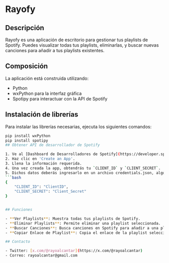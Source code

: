 ﻿# Rayofy

## Descripción

Rayofy es una aplicación de escritorio para gestionar tus playlists de Spotify. Puedes visualizar todas tus playlists, eliminarlas, y buscar nuevas canciones para añadir a tus playlists existentes.

## Composición

La aplicación está construida utilizando:

- Python
- wxPython para la interfaz gráfica
- Spotipy para interactuar con la API de Spotify

## Instalación de librerías

Para instalar las librerías necesarias, ejecuta los siguientes comandos:

```bash
pip install wxPython
pip install spotipy
## Obtener API de desarrollador de Spotify

1. Ve al [Dashboard de Desarrolladores de Spotify](https://developer.spotify.com/dashboard/applications).
2. Haz clic en 'Create an App'.
3. Llena la información requerida.
4. Una vez creada la app, obtendrás tu `CLIENT_ID` y `CLIENT_SECRET`.
5. Dichos datos deberás ingresarlo en un archivo credentials.json, algo así:
```bash
{
    "CLIENT_ID": "ClientID",
    "CLIENT_SECRET": "Client_Secret"
}


## Funciones

- **Ver Playlists**: Muestra todas tus playlists de Spotify.
- **Eliminar Playlists**: Permite eliminar una playlist seleccionada.
- **Buscar Canciones**: Busca canciones en Spotify para añadir a una playlist seleccionada.
- **Copiar Enlace de Playlist**: Copia el enlace de la playlist seleccionada al portapapeles.

## Contacto

- Twitter: [x.com/@rayoalcantar](https://x.com/@rayoalcantar)
- Correo: rayoalcantar@gmail.com
